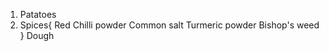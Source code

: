 1. Patatoes
2. Spices{
    Red Chilli powder 
    Common salt
    Turmeric powder
    Bishop's weed
}
Dough 